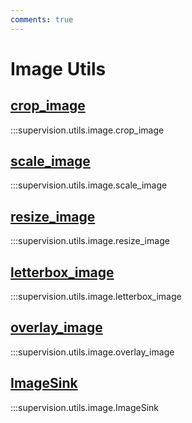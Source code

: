 ```yaml
---
comments: true
---
```


# Image Utils

<div class="md-typeset">
    <h2><a href="#supervision.utils.image.crop_image">crop_image</a></h2>
</div>

:::supervision.utils.image.crop_image

<div class="md-typeset">
    <h2><a href="#supervision.utils.image.scale_image">scale_image</a></h2>
</div>

:::supervision.utils.image.scale_image

<div class="md-typeset">
    <h2><a href="#supervision.utils.image.resize_image">resize_image</a></h2>
</div>

:::supervision.utils.image.resize_image

<div class="md-typeset">
    <h2><a href="#supervision.utils.image.letterbox_image">letterbox_image</a></h2>
</div>

:::supervision.utils.image.letterbox_image

<div class="md-typeset">
    <h2><a href="#supervision.utils.image.overlay_image">overlay_image</a></h2>
</div>

:::supervision.utils.image.overlay_image

<div class="md-typeset">
    <h2><a href="#supervision.utils.image.ImageSink">ImageSink</a></h2>
</div>

:::supervision.utils.image.ImageSink
